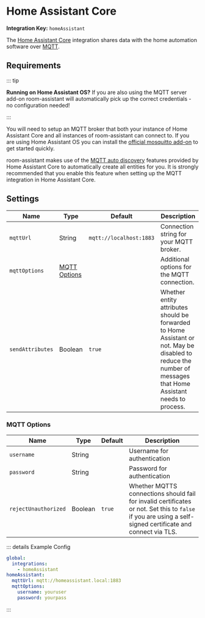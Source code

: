 # Home Assistant Core

**Integration Key:** `homeAssistant`

The [Home Assistant Core](https://www.home-assistant.io) integration shares data with the home automation software over [MQTT](https://www.home-assistant.io/integrations/mqtt/).

## Requirements

::: tip

**Running on Home Assistant OS?** If you are also using the MQTT server add-on room-assistant will automatically pick up the correct credentials - no configuration needed!

:::

You will need to setup an MQTT broker that both your instance of Home Assistant Core and all instances of room-assistant can connect to. If you are using Home Assistant OS you can install the [official mosquitto add-on](https://github.com/home-assistant/hassio-addons/tree/master/mosquitto) to get started quickly.

room-assistant makes use of the [MQTT auto discovery](https://www.home-assistant.io/docs/mqtt/discovery/) features provided by Home Assistant Core to automatically create all entities for you. It is strongly recommended that you enable this feature when setting up the MQTT integration in Home Assistant Core.

## Settings

| Name             | Type                          | Default                 | Description                                                  |
| ---------------- | ----------------------------- | ----------------------- | ------------------------------------------------------------ |
| `mqttUrl`        | String                        | `mqtt://localhost:1883` | Connection string for your MQTT broker.                      |
| `mqttOptions`    | [MQTT Options](#mqtt-options) |                         | Additional options for the MQTT connection.                  |
| `sendAttributes` | Boolean                       | `true`                  | Whether entity attributes should be forwarded to Home Assistant or not. May be disabled to reduce the number of messages that Home Assistant needs to process. |

### MQTT Options

| Name                 | Type    | Default | Description                                                  |
| -------------------- | ------- | ------- | ------------------------------------------------------------ |
| `username`           | String  |         | Username for authentication                                  |
| `password`           | String  |         | Password for authentication                                  |
| `rejectUnauthorized` | Boolean | `true`  | Whether MQTTS connections should fail for invalid certificates or not. Set this to `false` if you are using a self-signed certificate and connect via TLS. |

::: details Example Config

```yaml
global:
  integrations:
    - homeAssistant
homeAssistant:
  mqttUrl: mqtt://homeassistant.local:1883
  mqttOptions:
    username: youruser
    password: yourpass
```

:::